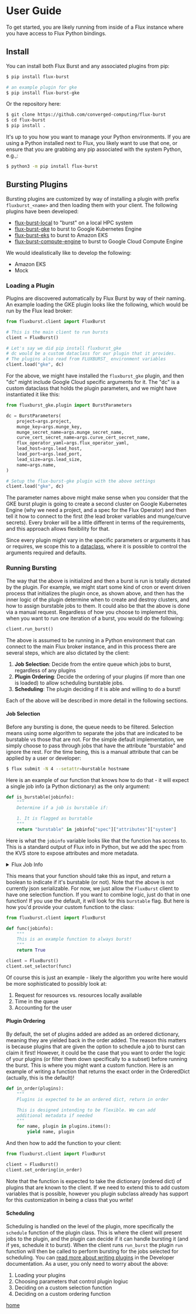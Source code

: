 # User Guide

To get started, you are likely running from inside of a Flux instance where you have
access to Flux Python bindings.

## Install

You can install both Flux Burst and any associated plugins from pip:

```bash
$ pip install flux-burst

# an example plugin for gke
$ pip install flux-burst-gke
```

Or the repository here:

```bash
$ git clone https://github.com/converged-computing/flux-burst
$ cd flux-burst
$ pip install .
```

It's up to you how you want to manage your Python environments. If you are using
a Python installed next to Flux, you likely want to use that one, or ensure that you
are grabbing any pip associated with the system Python, e.g.,:

```bash
$ python3 -m pip install flux-burst
```

## Bursting Plugins

Bursting plugins are customized by way of installing a plugin with prefix `fluxburst_<name>` and then
loading them with your client. The following plugins have been developed:

 - [flux-burst-local](https://github.com/converged-computing/flux-burst-local) to "burst" on a local HPC system
 - [flux-burst-gke](https://github.com/converged-computing/flux-burst-gke) to burst to Google Kubernetes Engine
 - [flux-burst-eks](https://github.com/converged-computing/flux-burst-eks) to burst to Amazon EKS
 - [flux-burst-compute-engine](https://github.com/converged-computing/flux-burst-compute-engine) to burst to Google Cloud Compute Engine


We would idealistically like to develop the following:

 - Amazon EKS
 - Mock

### Loading a Plugin

Plugins are discovered automatically by Flux Burst by way of their naming.
An example loading the GKE plugin looks like the following, which would be run by the Flux lead broker:

```python
from fluxburst.client import FluxBurst

# This is the main client to run bursts
client = FluxBurst()

# Let's say we did pip install fluxburst_gke
# dc would be a custom dataclass for our plugin that it provides.
# The plugins also read from FLUXBURST_ environment variables
client.load("gke", dc)
```

For the above, we might have installed the `fluxburst_gke` plugin, and then "dc"
might include Google Cloud specific arguments for it. The "dc" is a custom dataclass
that holds the plugin parameters, and we might have instantiated it like this:

```python
from fluxburst_gke.plugin import BurstParameters

dc = BurstParameters(
    project=args.project,
    munge_key=args.munge_key,
    munge_secret_name=args.munge_secret_name,
    curve_cert_secret_name=args.curve_cert_secret_name,
    flux_operator_yaml=args.flux_operator_yaml,
    lead_host=args.lead_host,
    lead_port=args.lead_port,
    lead_size=args.lead_size,
    name=args.name,
)

# Setup the flux-burst-gke plugin with the above settings
client.load("gke", dc)
```

The parameter names above might make sense when you consider that the GKE
burst plugin is going to create a second cluster on Google Kubernetes Engine
(why we need a project, and a spec for the Flux Operator) and then tell it how
to connect to the first (the lead broker variables and munge/curve secrets).
Every broker will be a little different in terms of the requirements, and
this approach allows flexibility for that.

Since every plugin might vary in the specific parameters or arguments it has or requires,
we scope this to a [dataclass](https://www.dataquest.io/blog/how-to-use-python-data-classes/),
where it is possible to control the arguments required and defaults.

### Running Bursting

The way that the above is initialized and then a burst is run is totally
dictated by the plugin. For example, we might start some kind of cron or event
driven process that initializes the plugin once, as shown above, and then has the inner logic of
the plugin determine when to create and destroy clusters, and how to assign
burstable jobs to them. It could also be that the above is done via a manual request.
Regardless of how you choose to implement this, when you want to run one iteration
of a burst, you would do the following:

```python
client.run_burst()
```

The above is assumed to be running in a Python environment that can connect to the main
Flux broker instance, and in this process there are several steps, which are also
dictated by the client:

1. **Job Selection**: Decide from the entire queue which jobs to burst, regardless of any plugins
2. **Plugin Ordering**: Decide the ordering of your plugins (if more than one is loaded) to allow scheduling burstable jobs.
3. **Scheduling**: The plugin deciding if it is able and willing to do a burst!

Each of the above will be described in more detail in the following sections.

#### Job Selection

Before any bursting is done, the queue needs to be filtered. Selection means
using some algorithm to separate the jobs that are indicated to be burstable
vs those that are not.  For the simple default implementation, we simply choose
to pass through jobs that have the attribute "burstable" and ignore the rest.
For the time being, this is a manual attribute that can be applied by a user
or developer:

```bash
$ flux submit -N 4 --setattr=burstable hostname
```

Here is an example of our function that knows how to do that - it will expect
a single job info (a Python dictionary) as the only argument:

```python
def is_burstable(jobinfo):
    """
    Determine if a job is burstable if:

    1. It is flagged as burstable
    """
    return "burstable" in jobinfo["spec"]["attributes"]["system"]
```

Here is what the `jobinfo` variable looks like that the function has access to.
This is a standard output of Flux info in Python, but we add the spec from the KVS store
to expose attributes and more metadata.

<details>

<summary>Flux Job Info</summary>

```python
{'id': 12420793761792,
 'userid': 1000,
 'urgency': 16,
 'priority': 16,
 't_submit': 1687638917.9938345,
 't_depend': 1687638918.005533,
 'state': 8,
 'name': 'hostname',
 'ntasks': 4,
 'duration': 0.0,
 'nnodes': 4,
 'info': {'_t_depend': 1687638918.005533,
  '_t_run': 0.0,
  '_t_cleanup': 0.0,
  '_t_inactive': 0.0,
  '_duration': 0.0,
  '_expiration': 0.0,
  '_name': 'hostname',
  '_queue': '',
  '_ntasks': 4,
  '_ncores': '',
  '_nnodes': 4,
  '_priority': 16,
  '_ranks': '',
  '_nodelist': '',
  '_success': '',
  '_waitstatus': '',
  '_id': JobID(12420793761792),
  '_userid': 1000,
  '_urgency': 16,
  '_t_submit': 1687638917.9938345,
  '_state_id': 8,
  '_result_id': '',
  '_exception': {'occurred': '', 'severity': '', 'type': '', 'note': ''},
  '_annotations': {'annotationsDict': {}, 'atuple': X()},
  '_sched': ,
  '_user': ,
  '_dependencies': []},
 'spec': {'resources': [{'type': 'node',
    'count': 4,
    'exclusive': True,
    'with': [{'type': 'slot',
      'count': 1,
      'with': [{'type': 'core', 'count': 1}],
      'label': 'task'}]}],
  'tasks': [{'command': ['hostname'],
    'slot': 'task',
    'count': {'per_slot': 1}}],
  'attributes': {'system': {'duration': 0,
    'cwd': '/tmp/workflow/gke',
    'shell': {'options': {'rlimit': {'cpu': -1,
       'fsize': -1,
       'data': -1,
       'stack': 8388608,
       'core': 0,
       'nofile': 1048576,
       'as': -1,
       'rss': -1,
       'nproc': -1}}},
    'burstable': 1}},
  'version': 1}}
```

</details>

This means that your function should take this as input, and return a boolean
to indicate if it's burstable (or not). Note that the above is not currently json serializable.
For now, we just allow the `FluxBurst` client to have one selection function.
If you want to combine logic, just do that in one function! If you use the default, it
will look for this `burstable` flag.  But here is how you'd provide your custom function to the class:

```python
from fluxburst.client import FluxBurst

def func(jobinfo):
    """
    This is an example function to always burst!
    """
    return True

client = FluxBurst()
client.set_selector(func)
```

Of course this is just an example - likely the algorithm you write here would
be more sophisticated to possibly look at:

1. Request for resources vs. resources locally available
2. Time in the queue
3. Accounting for the user


#### Plugin Ordering

By default, the set of plugins added are added as an ordered dictionary,
meaning they are yielded back in the order added. The reason this matters is because
plugins that are given the option to schedule a job to burst can claim it first!
However, it could be the case that you want to order the logic of your plugins (or filter them down specifically
to a subset) before running the burst. This is where you might want a custom function.
Here is an example of writing a function that returns the exact order in the
OrderedDict (actually, this is the default)!

```python
def in_order(plugins):
    """
    Plugins is expected to be an ordered dict, return in order

    This is designed intending to be flexible. We can add
    additional metadata if needed
    """
    for name, plugin in plugins.items():
        yield name, plugin
```

And then how to add the function to your client:

```python
from fluxburst.client import FluxBurst

client = FluxBurst()
client.set_ordering(in_order)
```

Note that the function is expected to take the dictionary (ordered dict)
of plugins that are known to the client. If we need to extend this
to add custom variables that is possible, however you plugin subclass
already has support for this customization in being a class that you write!

#### Scheduling

Scheduling is handled on the level of the plugin, more specifically the `schedule`
function of the plugin class. This is where the client will present jobs to the plugin,
and the plugin can decide if it can handle bursting it (and if yes, schedule it to burst).
When the client runs `run_burst` the plugin `run` function will then be called to perform
bursting for the jobs selected for scheduling. You can [read more about writing plugins](developer.md) in the
Developer documentation. As a user, you only need to worry about the above:

1. Loading your plugins
2. Choosing parameters that control plugin logiuc
3. Deciding on a custom selection function
4. Deciding on a custom ordering function

[home](/README.md#flux-burst)
